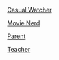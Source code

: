 [Casual Watcher](https://docs.google.com/presentation/d/1GWT9GYfr--_YIsNWmwaKt3JSSgnIP12Je4WrNkBqtqI/edit?usp=sharing)

[Movie Nerd](https://docs.google.com/presentation/d/1Z-Tw3zpeIywBrggONd62Es8uCY7Ea92CaD9RoRJAyPM/edit?usp=sharing)

[Parent](https://docs.google.com/presentation/d/1kwya2OAVvc9pBC-T_5XqXX7Cm2pduNsEn5cgHB-obHI/edit?usp=sharing)

[Teacher](https://docs.google.com/presentation/d/1YE0dwF7MdkA1MOYbRgOIjpMVMlrp9Wbu_SKbqzb-WrE/edit?usp=sharing)

